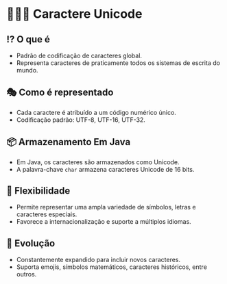 # 👨‍💻🆎 Caractere Unicode

## ⁉ O que é
- Padrão de codificação de caracteres global.
- Representa caracteres de praticamente todos os sistemas de escrita do mundo.

## 🎭 Como é representado
- Cada caractere é atribuído a um código numérico único.
- Codificação padrão: UTF-8, UTF-16, UTF-32.

## 📦 Armazenamento Em Java
- Em Java, os caracteres são armazenados como Unicode.
- A palavra-chave `char` armazena caracteres Unicode de 16 bits.

## 🏹 Flexibilidade
- Permite representar uma ampla variedade de símbolos, letras e caracteres especiais.
- Favorece a internacionalização e suporte a múltiplos idiomas.

## 🧬 Evolução
- Constantemente expandido para incluir novos caracteres.
- Suporta emojis, símbolos matemáticos, caracteres históricos, entre outros.
